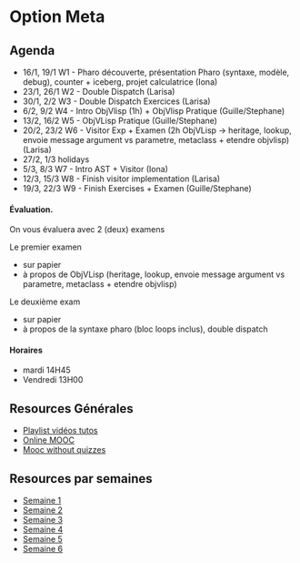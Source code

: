 # Option Meta

## Agenda

- 16/1, 19/1 W1 - Pharo découverte, présentation Pharo (syntaxe, modèle, debug), counter + iceberg, projet calculatrice (Iona)
- 23/1, 26/1 W2 - Double Dispatch (Larisa)
- 30/1, 2/2 W3 - Double Dispatch Exercices (Larisa)
- 6/2, 9/2 W4 - Intro ObjVlisp (1h) + ObjVlisp Pratique (Guille/Stephane)
- 13/2, 16/2 W5 - ObjVLisp Pratique (Guille/Stephane)
- 20/2, 23/2 W6 - Visitor Exp + Examen (2h ObjVLisp -> heritage, lookup, envoie message argument vs parametre, metaclass + etendre objvlisp) (Larisa)
- 27/2, 1/3 holidays
- 5/3, 8/3 W7 - Intro AST + Visitor (Iona) 
- 12/3, 15/3 W8 - Finish visitor implementation (Larisa)
- 19/3, 22/3 W9 - Finish Exercises + Examen (Guille/Stephane)

#### Évaluation.
On vous évaluera avec 2 (deux) examens 

Le premier examen
- sur papier
- à propos de ObjVLisp (heritage, lookup, envoie message argument vs parametre, metaclass + etendre objvlisp)

Le deuxième exam
- sur papier
- à propos de la syntaxe pharo (bloc loops inclus), double dispatch

#### Horaires 

- mardi  14H45
- Vendredi 13H00

## Resources Générales
* [Playlist vidéos tutos](https://www.youtube.com/playlist?list=PL2okA_2qDJ-k83Kxu_d8EPzMXtvCrReRn)
* [Online MOOC](https://www.fun-mooc.fr/courses/course-v1%3Ainria%2B41024%2Bsession01/about)
* [Mooc without quizzes](http://mooc.pharo.org)

## Resources par semaines
* [Semaine 1](Support/Week1/README.md)
* [Semaine 2](Support/Week2/README.md)
* [Semaine 3](Support/Week3/)
* [Semaine 4](Support/Week4/)
* [Semaine 5](Support/Week5/)
* [Semaine 6](Support/Week6/)

